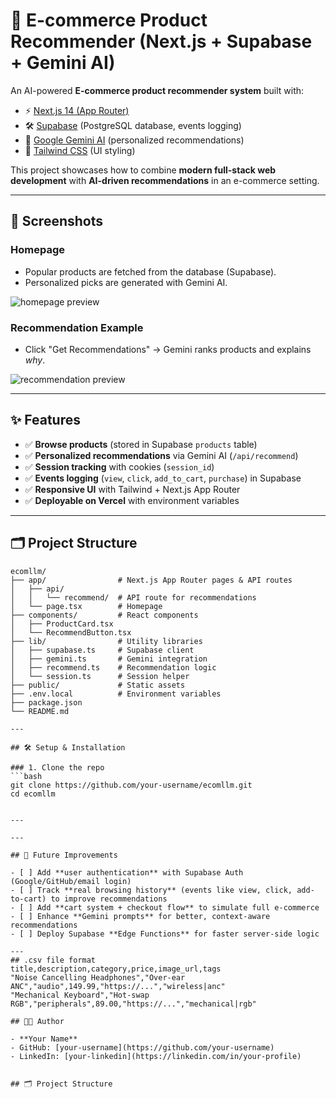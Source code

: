 # 🛒 E-commerce Product Recommender (Next.js + Supabase + Gemini AI)

An AI-powered **E-commerce product recommender system** built with:  

- ⚡ [Next.js 14 (App Router)](https://nextjs.org/docs/app)  
- 🛠️ [Supabase](https://supabase.com/) (PostgreSQL database, events logging)  
- 🤖 [Google Gemini AI](https://ai.google.dev/) (personalized recommendations)  
- 🎨 [Tailwind CSS](https://tailwindcss.com/) (UI styling)  

This project showcases how to combine **modern full-stack web development** with **AI-driven recommendations** in an e-commerce setting.  

---

## 📸 Screenshots  

### Homepage  
- Popular products are fetched from the database (Supabase).  
- Personalized picks are generated with Gemini AI.  

![homepage preview](https://via.placeholder.com/600x300?text=Homepage+Preview)  

### Recommendation Example  
- Click "Get Recommendations" → Gemini ranks products and explains *why*.  

![recommendation preview](https://via.placeholder.com/600x300?text=Recommendations+Preview)  

---

## ✨ Features  

- ✅ **Browse products** (stored in Supabase `products` table)  
- ✅ **Personalized recommendations** via Gemini AI (`/api/recommend`)  
- ✅ **Session tracking** with cookies (`session_id`)  
- ✅ **Events logging** (`view`, `click`, `add_to_cart`, `purchase`) in Supabase  
- ✅ **Responsive UI** with Tailwind + Next.js App Router  
- ✅ **Deployable on Vercel** with environment variables  

---
## 🗂️ Project Structure  

```plaintext
ecomllm/
├── app/                # Next.js App Router pages & API routes
│   ├── api/
│   │   └── recommend/  # API route for recommendations
│   └── page.tsx        # Homepage
├── components/         # React components
│   ├── ProductCard.tsx
│   └── RecommendButton.tsx
├── lib/                # Utility libraries
│   ├── supabase.ts     # Supabase client
│   ├── gemini.ts       # Gemini integration
│   ├── recommend.ts    # Recommendation logic
│   └── session.ts      # Session helper
├── public/             # Static assets
├── .env.local          # Environment variables
├── package.json
└── README.md

---

## 🛠️ Setup & Installation  

### 1. Clone the repo  
```bash
git clone https://github.com/your-username/ecomllm.git
cd ecomllm


---

---

## 🔮 Future Improvements  

- [ ] Add **user authentication** with Supabase Auth (Google/GitHub/email login)  
- [ ] Track **real browsing history** (events like view, click, add-to-cart) to improve recommendations  
- [ ] Add **cart system + checkout flow** to simulate full e-commerce  
- [ ] Enhance **Gemini prompts** for better, context-aware recommendations  
- [ ] Deploy Supabase **Edge Functions** for faster server-side logic  

---
## .csv file format
title,description,category,price,image_url,tags
"Noise Cancelling Headphones","Over-ear ANC","audio",149.99,"https://...","wireless|anc"
"Mechanical Keyboard","Hot-swap RGB","peripherals",89.00,"https://...","mechanical|rgb"

## 👨‍💻 Author  

- **Your Name**  
- GitHub: [your-username](https://github.com/your-username)  
- LinkedIn: [your-linkedin](https://linkedin.com/in/your-profile)  


## 🗂️ Project Structure  

